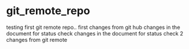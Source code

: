 # git_remote_repo
testing first git remote repo..
first changes from git hub
changes in the document for status check
changes in the document for status check 2
changes from git remote
